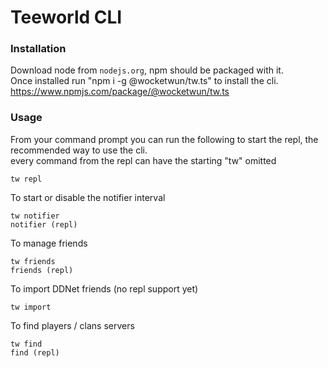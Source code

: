 # Teeworld CLI

### Installation

Download node from `nodejs.org`, npm should be packaged with it.  
Once installed run "npm i -g @wocketwun/tw.ts" to install the cli.
https://www.npmjs.com/package/@wocketwun/tw.ts

### Usage

From your command prompt you can run the following to start the repl, the recommended way to use the cli.  
every command from the repl can have the starting "tw" omitted

```
tw repl
```

To start or disable the notifier interval

```
tw notifier
notifier (repl)
```

To manage friends

```
tw friends
friends (repl)
```

To import DDNet friends
(no repl support yet)

```
tw import
```

To find players / clans servers

```
tw find
find (repl)
```
